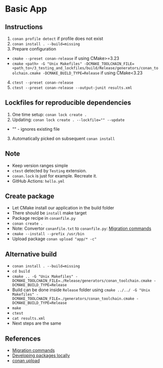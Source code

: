 # Basic App

## Instructions
1. `conan profile detect` if profile does not exist
2. `conan install . --build=missing`
3. Prepare configuration
* `cmake --preset conan-release` if using CMake>=3.23
* `cmake <path> -G "Unix Makefiles" -DCMAKE_TOOLCHAIN_FILE=<path_to>/3_testing_and_lockfiles/build/Release/generators/conan_toolchain.cmake -DCMAKE_BUILD_TYPE=Release` if using CMake<3.23
4. `ctest --preset conan-release`
5. `ctest --preset conan-release --output-junit results.xml`

## Lockfiles for reproducible dependencies
1. One time setup: `conan lock create .`
2. Updating: `conan lock create . --lockfile="" --update`
* "" - ignores existing file
3. Automatically picked on subsequent `conan install`

## Note
* Keep version ranges simple
* `ctest` detected by `Testing` extension.
* `conan.lock` is just for example. Recreate it.
* GitHub Actions: `hello.yml`

## Create package
* Let CMake install our application in the build folder
* There should be `install` make target
* Package recipe in `conanfile.py`
* `conan create .`
* Note: Convertor `conanfile.txt` to `conanfile.py`: [Migration commands](https://github.com/conan-io/conan-extensions/tree/main/extensions/commands/migrate)
* `cmake --install --prefix /usr/bin`
* Upload package `conan upload "app/* -c"`

## Alternative build
* `conan install . --build=missing`
* `cd build`
* `cmake .. -G "Unix Makefiles" -DCMAKE_TOOLCHAIN_FILE=./Release/generators/conan_toolchain.cmake -DCMAKE_BUILD_TYPE=Release`
* Build can be done inside `Release` folder using `cmake ../../ -G "Unix Makefiles" -DCMAKE_TOOLCHAIN_FILE=./generators/conan_toolchain.cmake -DCMAKE_BUILD_TYPE=Release`
* `make`
* `ctest`
* `cat results.xml`
* Next steps are the same

## References
* [Migration commands](https://github.com/conan-io/conan-extensions/tree/main/extensions/commands/migrate)
* [Developing packages locally](https://docs.conan.io/2.0/tutorial/developing_packages.html)
* [conan upload](https://docs.conan.io/1/reference/commands/creator/upload.html)
